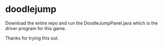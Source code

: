 # doodlejump

Download the entire repo and run the DoodleJumpPanel.java which is the driver program for this game. 

Thanks for trying this out.

